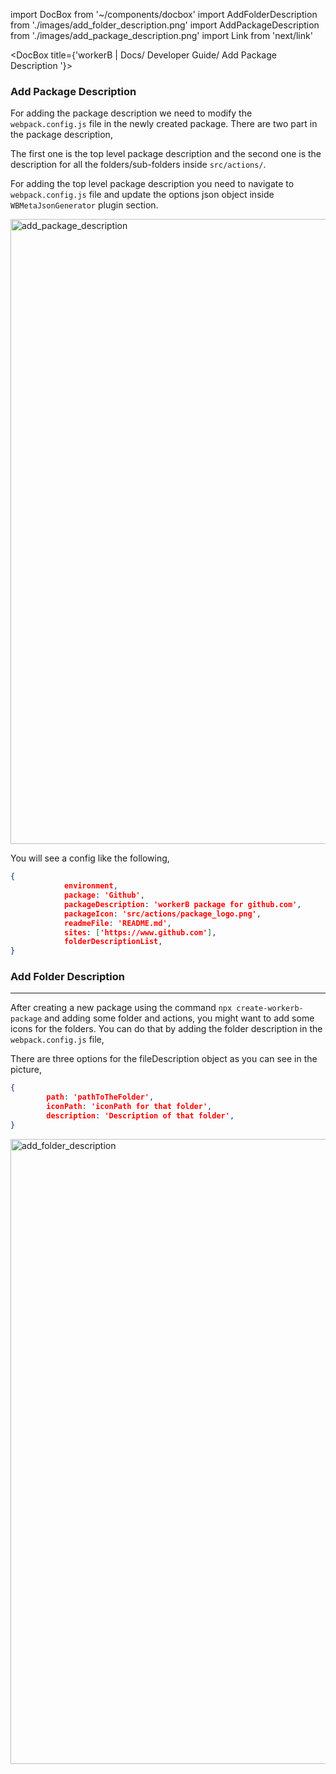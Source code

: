 import DocBox from '~/components/docbox'
import AddFolderDescription from './images/add_folder_description.png'
import AddPackageDescription from './images/add_package_description.png'
import Link from 'next/link'


<DocBox title={'workerB | Docs/ Developer Guide/ Add Package Description '}>

### **Add Package Description**
For adding the package description we need to modify the `webpack.config.js` file in the newly created package. There are two part in the package description,

The first one is the top level package description and the second one is the description for all the folders/sub-folders inside `src/actions/`.

For adding the top level package description you need to navigate to `webpack.config.js` file and update the options json object inside `WBMetaJsonGenerator` plugin section.

<img
src={AddPackageDescription}
alt="add_package_description"
width="1000"
/>

You will see a config like the following,

```json
{
			environment,
			package: 'Github',
			packageDescription: 'workerB package for github.com',
			packageIcon: 'src/actions/package_logo.png',
			readmeFile: 'README.md',
			sites: ['https://www.github.com'],
			folderDescriptionList,
}
```

### **Add Folder Description**
<hr/>

After creating a new package using the command `npx create-workerb-package` and adding some folder and actions, you might want to add some icons for the folders. You can do that by adding the folder description in the `webpack.config.js` file,

There are three options for the fileDescription object as you can see in the picture,

```json
{
		path: 'pathToTheFolder',
		iconPath: 'iconPath for that folder',
		description: 'Description of that folder',
}
```

<img
src={AddFolderDescription}
alt="add_folder_description"
width="1000"
/>
</DocBox>
